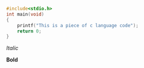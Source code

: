 ```c
#include<stdio.h>
int main(void)
{
    printf("This is a piece of c language code");
    return 0;
}
```
*Italic*

**Bold**
